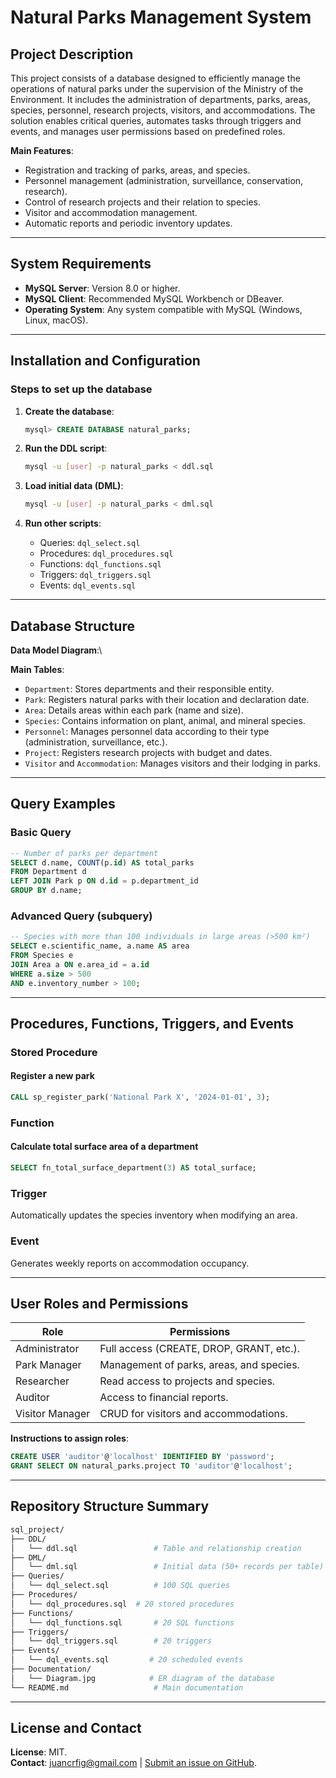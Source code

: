 # Natural Parks Management System

## Project Description

This project consists of a database designed to efficiently manage the operations of natural parks under the supervision of the Ministry of the Environment. It includes the administration of departments, parks, areas, species, personnel, research projects, visitors, and accommodations. The solution enables critical queries, automates tasks through triggers and events, and manages user permissions based on predefined roles.

**Main Features**:

- Registration and tracking of parks, areas, and species.
- Personnel management (administration, surveillance, conservation, research).
- Control of research projects and their relation to species.
- Visitor and accommodation management.
- Automatic reports and periodic inventory updates.

***

## System Requirements

- **MySQL Server**: Version 8.0 or higher.
- **MySQL Client**: Recommended MySQL Workbench or DBeaver.
- **Operating System**: Any system compatible with MySQL (Windows, Linux, macOS).

***

## Installation and Configuration

### Steps to set up the database

1. **Create the database**:

   ```sql
   mysql> CREATE DATABASE natural_parks;
   ```

2. **Run the DDL script**:

   ```bash
   mysql -u [user] -p natural_parks < ddl.sql
   ```

3. **Load initial data (DML)**:

   ```bash
   mysql -u [user] -p natural_parks < dml.sql
   ```

4. **Run other scripts**:

   - Queries: `dql_select.sql`
   - Procedures: `dql_procedures.sql`
   - Functions: `dql_functions.sql`
   - Triggers: `dql_triggers.sql`
   - Events: `dql_events.sql`

***

## Database Structure

**Data Model Diagram**:\

**Main Tables**:

- `Department`: Stores departments and their responsible entity.
- `Park`: Registers natural parks with their location and declaration date.
- `Area`: Details areas within each park (name and size).
- `Species`: Contains information on plant, animal, and mineral species.
- `Personnel`: Manages personnel data according to their type (administration, surveillance, etc.).
- `Project`: Registers research projects with budget and dates.
- `Visitor` and `Accommodation`: Manages visitors and their lodging in parks.

***

## Query Examples

### Basic Query

```sql
-- Number of parks per department  
SELECT d.name, COUNT(p.id) AS total_parks  
FROM Department d  
LEFT JOIN Park p ON d.id = p.department_id  
GROUP BY d.name;  
```

### Advanced Query (subquery)

```sql
-- Species with more than 100 individuals in large areas (>500 km²)  
SELECT e.scientific_name, a.name AS area  
FROM Species e  
JOIN Area a ON e.area_id = a.id  
WHERE a.size > 500  
AND e.inventory_number > 100;  
```

***

## Procedures, Functions, Triggers, and Events

### Stored Procedure

#### Register a new park

```sql
CALL sp_register_park('National Park X', '2024-01-01', 3);  
```

### Function

#### Calculate total surface area of a department

```sql
SELECT fn_total_surface_department(3) AS total_surface;  
```

### Trigger

Automatically updates the species inventory when modifying an area.

### Event

Generates weekly reports on accommodation occupancy.

***

## User Roles and Permissions

| Role            | Permissions                              |
| --------------- | ---------------------------------------- |
| Administrator   | Full access (CREATE, DROP, GRANT, etc.). |
| Park Manager    | Management of parks, areas, and species. |
| Researcher      | Read access to projects and species.     |
| Auditor         | Access to financial reports.             |
| Visitor Manager | CRUD for visitors and accommodations.    |

**Instructions to assign roles**:

```sql
CREATE USER 'auditor'@'localhost' IDENTIFIED BY 'password';  
GRANT SELECT ON natural_parks.project TO 'auditor'@'localhost';  
```

***

## Repository Structure Summary

```bash
sql_project/  
├── DDL/  
│   └── ddl.sql                 # Table and relationship creation  
├── DML/  
│   └── dml.sql                 # Initial data (50+ records per table)  
├── Queries/  
│   └── dql_select.sql          # 100 SQL queries  
├── Procedures/  
│   └── dql_procedures.sql  # 20 stored procedures  
├── Functions/  
│   └── dql_functions.sql       # 20 SQL functions  
├── Triggers/  
│   └── dql_triggers.sql        # 20 triggers  
├── Events/  
│   └── dql_events.sql         # 20 scheduled events  
├── Documentation/  
│   └── Diagram.jpg            # ER diagram of the database  
└── README.md                   # Main documentation  
```

***

## License and Contact

**License**: MIT.\
**Contact**: [juancrfig@gmail.com](mailto\:juancrfig@gmail.com) | [Submit an issue on GitHub](https://github.com/juancrfig/sql_project/issues).
